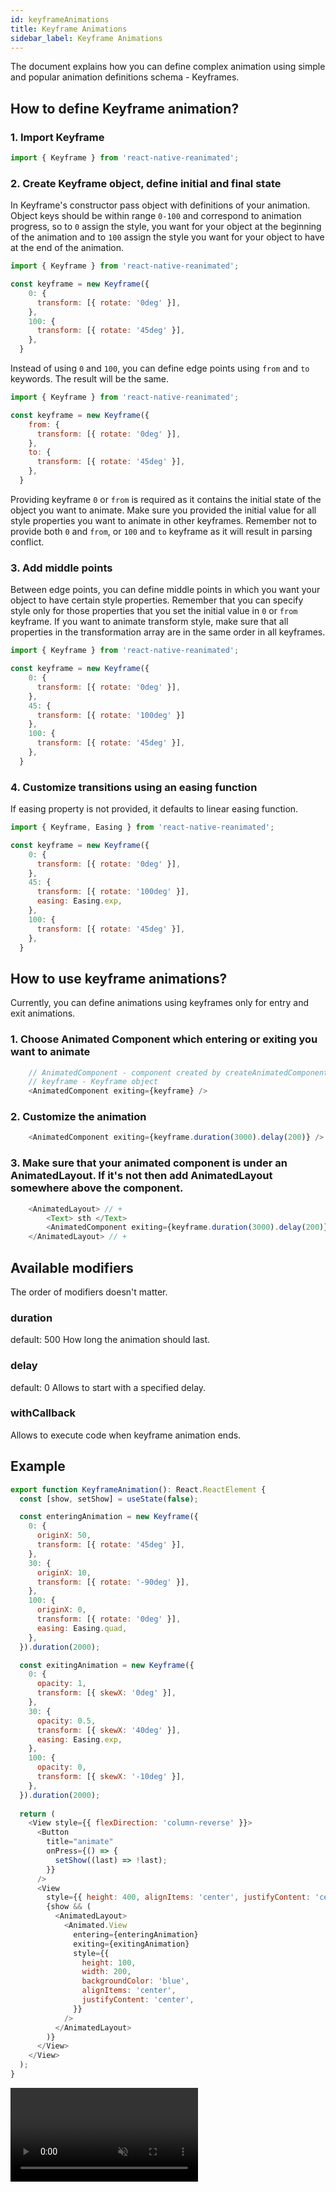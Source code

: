 ```yaml
---
id: keyframeAnimations
title: Keyframe Animations
sidebar_label: Keyframe Animations
---
```


The document explains how you can define complex animation using simple and popular animation definitions schema - Keyframes.

## How to define Keyframe animation?

### 1. Import Keyframe

```js
import { Keyframe } from 'react-native-reanimated';
```

### 2. Create Keyframe object, define initial and final state

In Keyframe's constructor pass object with definitions of your animation. Object keys should be within range `0-100` and correspond to animation progress,
so to `0` assign the style, you want for your object at the beginning of the animation and to `100` assign the style you want for your object to have at the end of the animation.

```js
import { Keyframe } from 'react-native-reanimated';

const keyframe = new Keyframe({
    0: {
      transform: [{ rotate: '0deg' }],
    },
    100: {
      transform: [{ rotate: '45deg' }],
    },
  }
```

Instead of using `0` and `100`, you can define edge points using `from` and `to` keywords. The result will be the same.

```js
import { Keyframe } from 'react-native-reanimated';

const keyframe = new Keyframe({
    from: {
      transform: [{ rotate: '0deg' }],
    },
    to: {
      transform: [{ rotate: '45deg' }],
    },
  }
```

Providing keyframe `0` or `from` is required as it contains the initial state of the object you want to animate. 
Make sure you provided the initial value for all style properties you want to animate in other keyframes.
Remember not to provide both `0` and `from`, or `100` and `to` keyframe as it will result in parsing conflict.

### 3. Add middle points

Between edge points, you can define middle points in which you want your object to have certain style properties.
Remember that you can specify style only for those properties that you set the initial value in `0` or `from` keyframe.
If you want to animate transform style, make sure that all properties in the transformation array are in the same order in all keyframes.

```js
import { Keyframe } from 'react-native-reanimated';

const keyframe = new Keyframe({
    0: {
      transform: [{ rotate: '0deg' }],
    },
    45: {
      transform: [{ rotate: '100deg' }]
    },
    100: {
      transform: [{ rotate: '45deg' }],
    },
  }
```

### 4. Customize transitions using an easing function

If easing property is not provided, it defaults to linear easing function.

```js
import { Keyframe, Easing } from 'react-native-reanimated';

const keyframe = new Keyframe({
    0: {
      transform: [{ rotate: '0deg' }],
    },
    45: {
      transform: [{ rotate: '100deg' }],
      easing: Easing.exp,
    },
    100: {
      transform: [{ rotate: '45deg' }],
    },
  }
```

## How to use keyframe animations?

Currently, you can define animations using keyframes only for entry and exit animations. 

### 1. Choose Animated Component which entering or exiting you want to animate
```js
    // AnimatedComponent - component created by createAnimatedComponent or imported from Reanimated
    // keyframe - Keyframe object
    <AnimatedComponent exiting={keyframe} />
```
### 2. Customize the animation
```js
    <AnimatedComponent exiting={keyframe.duration(3000).delay(200)} />
```
### 3. Make sure that your animated component is under an AnimatedLayout. If it's not then add AnimatedLayout somewhere above the component.
```js
    <AnimatedLayout> // +
        <Text> sth </Text>
        <AnimatedComponent exiting={keyframe.duration(3000).delay(200)} />
    </AnimatedLayout> // +
```

## Available modifiers
The order of modifiers doesn't matter.

### duration
default: 500
How long the animation should last.

### delay
default: 0
Allows to start with a specified delay.

### withCallback
Allows to execute code when keyframe animation ends.
## Example

```js
export function KeyframeAnimation(): React.ReactElement {
  const [show, setShow] = useState(false);

  const enteringAnimation = new Keyframe({
    0: {
      originX: 50,
      transform: [{ rotate: '45deg' }],
    },
    30: {
      originX: 10,
      transform: [{ rotate: '-90deg' }],
    },
    100: {
      originX: 0,
      transform: [{ rotate: '0deg' }],
      easing: Easing.quad,
    },
  }).duration(2000);

  const exitingAnimation = new Keyframe({
    0: {
      opacity: 1,
      transform: [{ skewX: '0deg' }],
    },
    30: {
      opacity: 0.5,
      transform: [{ skewX: '40deg' }],
      easing: Easing.exp,
    },
    100: {
      opacity: 0,
      transform: [{ skewX: '-10deg' }],
    },
  }).duration(2000);
  
  return (
    <View style={{ flexDirection: 'column-reverse' }}>
      <Button
        title="animate"
        onPress={() => {
          setShow((last) => !last);
        }}
      />
      <View
        style={{ height: 400, alignItems: 'center', justifyContent: 'center' }}>
        {show && (
          <AnimatedLayout>
            <Animated.View
              entering={enteringAnimation}
              exiting={exitingAnimation}
              style={{
                height: 100,
                width: 200,
                backgroundColor: 'blue',
                alignItems: 'center',
                justifyContent: 'center',
              }}
            />
          </AnimatedLayout>
        )}
      </View>
    </View>
  );
}
```

<video src="https://user-images.githubusercontent.com/48885911/125463255-04502655-3147-4d15-ae5b-f327666eadff.mov" controls="controls" muted="muted"></video>